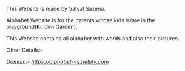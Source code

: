 This Website is made by Vatsal Saxena.

Alphabet Website is for the parents whose kids is/are in the playground(Kinden Garden).

This Website contains all alphabet with words and also their pictures.

Other Details:-

*Domain:- https://alphabet-vs.netlify.com*
